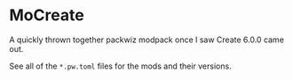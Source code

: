 # MoCreate

A quickly thrown together packwiz modpack once I saw Create 6.0.0 came out.

See all of the `*.pw.toml` files for the mods and their versions.
